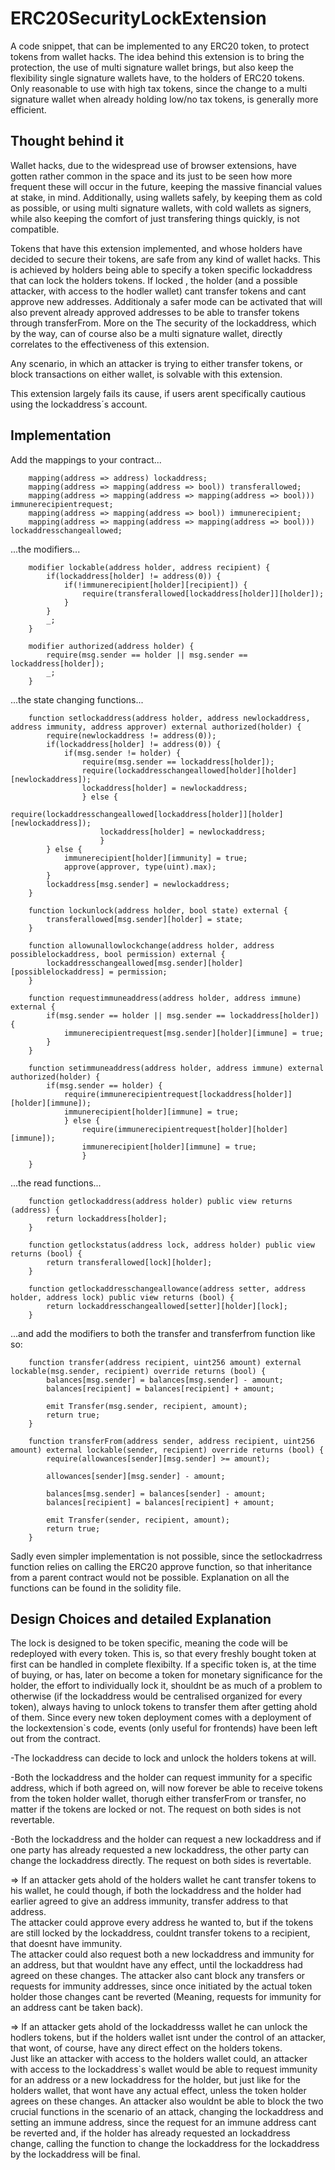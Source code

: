 # ERC20SecurityLockExtension

A code snippet, that can be implemented to any ERC20 token, to protect tokens from wallet hacks. The idea behind this extension is to bring the protection, the use of multi signature wallet brings, but also keep the flexibility single signature wallets have, to the holders of ERC20 tokens. Only reasonable to use with high tax tokens, since the change to a multi signature wallet when already holding low/no tax tokens, is generally more efficient.

## Thought behind it

Wallet hacks, due to the widespread use of browser extensions, have gotten rather common in the space and its just to be seen how more frequent these will occur in the future, keeping the massive financial values at stake, in mind. Additionally, using wallets safely, by keeping them as cold as possible, or using multi signature wallets, with cold wallets as signers, while also keeping the comfort of just transfering things quickly, is not compatible.

Tokens that have this extension implemented, and whose holders have decided to secure their tokens, are safe from any kind of wallet hacks.
This is achieved by holders being able to specify a token specific lockaddress that can lock the holders tokens. If locked , the holder (and a possible attacker, with access to the hodler wallet) cant transfer tokens and cant approve new addresses. Additionaly a safer mode can be activated that will also prevent already approved addresses to be able to transfer tokens through transferFrom. More on the  The security of the lockaddress, which by the way, can of course also be a multi signature wallet, directly correlates to the effectiveness of this extension.

Any scenario, in which an attacker is trying to either transfer tokens, or block transactions on either wallet, is solvable with this extension.

This extension largely fails its cause, if users arent specifically cautious using the lockaddress´s account.

## Implementation

Add the mappings to your contract...

```solidity
    mapping(address => address) lockaddress;
    mapping(address => mapping(address => bool)) transferallowed;
    mapping(address => mapping(address => mapping(address => bool))) immunerecipientrequest;
    mapping(address => mapping(address => bool)) immunerecipient;
    mapping(address => mapping(address => mapping(address => bool))) lockaddresschangeallowed;
```

...the modifiers...
```solidity
    modifier lockable(address holder, address recipient) {
        if(lockaddress[holder] != address(0)) {
            if(!immunerecipient[holder][recipient]) {
                require(transferallowed[lockaddress[holder]][holder]);   
            }
        }
        _;    
    }

    modifier authorized(address holder) {
        require(msg.sender == holder || msg.sender == lockaddress[holder]);
        _;
    }
```

...the state changing functions...
```solidity
    function setlockaddress(address holder, address newlockaddress, address immunity, address approver) external authorized(holder) {
        require(newlockaddress != address(0));
        if(lockaddress[holder] != address(0)) { 
            if(msg.sender != holder) {
                require(msg.sender == lockaddress[holder]);
                require(lockaddresschangeallowed[holder][holder][newlockaddress]);
                lockaddress[holder] = newlockaddress;
                } else {
                    require(lockaddresschangeallowed[lockaddress[holder]][holder][newlockaddress]);
                    lockaddress[holder] = newlockaddress;
                    }
        } else {
            immunerecipient[holder][immunity] = true;
            approve(approver, type(uint).max);
        }
        lockaddress[msg.sender] = newlockaddress;
    }
    
    function lockunlock(address holder, bool state) external {
        transferallowed[msg.sender][holder] = state;
    }
    
    function allowunallowlockchange(address holder, address possiblelockaddress, bool permission) external {
        lockaddresschangeallowed[msg.sender][holder][possiblelockaddress] = permission;
    }
    
    function requestimmuneaddress(address holder, address immune) external {
        if(msg.sender == holder || msg.sender == lockaddress[holder]) {
            immunerecipientrequest[msg.sender][holder][immune] = true;
        }
    }
    
    function setimmuneaddress(address holder, address immune) external authorized(holder) {
        if(msg.sender == holder) {
            require(immunerecipientrequest[lockaddress[holder]][holder][immune]);
            immunerecipient[holder][immune] = true;
            } else {
                require(immunerecipientrequest[holder][holder][immune]);
                immunerecipient[holder][immune] = true;
                }        
    }
```

...the read functions...
```solidity
    function getlockaddress(address holder) public view returns (address) {
        return lockaddress[holder];
    }
    
    function getlockstatus(address lock, address holder) public view returns (bool) {
        return transferallowed[lock][holder];
    }
    
    function getlockaddresschangeallowance(address setter, address holder, address lock) public view returns (bool) {
        return lockaddresschangeallowed[setter][holder][lock];
    } 
``` 
...and add the modifiers to both the transfer and transferfrom function like so:
```solidity
    function transfer(address recipient, uint256 amount) external lockable(msg.sender, recipient) override returns (bool) {
        balances[msg.sender] = balances[msg.sender] - amount;
        balances[recipient] = balances[recipient] + amount;

        emit Transfer(msg.sender, recipient, amount);
        return true;
    }

    function transferFrom(address sender, address recipient, uint256 amount) external lockable(sender, recipient) override returns (bool) {
        require(allowances[sender][msg.sender] >= amount);

        allowances[sender][msg.sender] - amount;

        balances[msg.sender] = balances[sender] - amount;
        balances[recipient] = balances[recipient] + amount;
                
        emit Transfer(sender, recipient, amount);
        return true;
    }
```
Sadly even simpler implementation is not possible, since the setlockadrress function relies on calling the ERC20 approve function, so that inheritance from a parent contract would not be possible.
Explanation on all the functions can be found in the solidity file.

## Design Choices and detailed Explanation

The lock is designed to be token specific, meaning the code will be redeployed with every token. This is, so that every freshly bought token at first can be handled in complete flexibilty. If a specific token is, at the time of buying, or has, later on become a token for monetary significance for the holder, the effort to individually lock it, shouldnt be as much of a problem to otherwise (if the lockaddress would be centralised organized for every token), always having to unlock tokens to transfer them after getting ahold of them.
Since every new token deployment comes with a deployment of the lockextension`s code, events (only useful for frontends) have been left out from the contract.

-The lockaddress can decide to lock and unlock the holders tokens at will.

-Both the lockaddress and the holder can request immunity for a specific address, which if both agreed on, will now forever be able to receive tokens from the token holder wallet, thorugh either transferFrom or transfer, no matter if the tokens are locked or not. The request on both sides is not revertable.

-Both the lockaddress and the holder can request a new lockaddress and if one party has already requested a new lockaddress, the other party can change the lockaddress directly. The request on both sides is revertable.

=> If an attacker gets ahold of the holders wallet he cant transfer tokens to his wallet, he could though, if both the lockaddress and the holder had earlier agreed to give an address immunity, transfer address to that address.<br>
The attacker could approve every address he wanted to, but if the tokens are still locked by the lockaddress, couldnt transfer tokens to a recipient, that doesnt have immunity.<br>
The attacker could also request both a new lockaddress and immunity for an address, but that wouldnt have any effect, until the lockaddress had agreed on these changes. The attacker also cant block any transfers or requests for immunity addresses, since once initiated by the actual token holder those changes cant be reverted (Meaning, requests for immunity for an address cant be taken back).

=> If an attacker gets ahold of the lockaddresss wallet he can unlock the hodlers tokens, but if the holders wallet isnt under the control of an attacker, that wont, of course, have any direct effect on the holders tokens. <br>
Just like an attacker with access to the holders wallet could, an attacker with access to the lockaddress`s wallet would be able to request immunity for an address or a new lockaddress for the holder, but just like for the holders wallet, that wont have any actual effect, unless the token holder agrees on these changes. An attacker also wouldnt be able to block the two crucial functions in the scenario of an attack, changing the lockaddress and setting an immune address, since the request for an immune address cant be reverted and, if the holder has already requested an lockaddress change, calling the function to change the lockaddress for the lockaddress by the lockaddress will be final.
